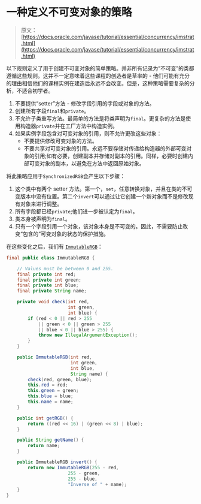 # 一种定义不可变对象的策略

> 原文： [https://docs.oracle.com/javase/tutorial/essential/concurrency/imstrat.html](https://docs.oracle.com/javase/tutorial/essential/concurrency/imstrat.html)

以下规则定义了用于创建不可变对象的简单策略。并非所有记录为“不可变”的类都遵循这些规则。这并不一定意味着这些课程的创造者是草率的 - 他们可能有充分的理由相信他们的课程实例在建造后永远不会改变。但是，这种策略需要复杂的分析，不适合初学者。

1.  不要提供“setter”方法 - 修改字段引用的字段或对象的方法。
2.  创建所有字段`final`和`private`。
3.  不允许子类重写方法。最简单的方法是将类声明为`final`。更复杂的方法是使用构造器`private`并在工厂方法中构造实例。
4.  如果实例字段包含对可变对象的引用，则不允许更改这些对象：
    *   不要提供修改可变对象的方法。
    *   不要共享对可变对象的引用。永远不要存储对传递给构造器的外部可变对象的引用;如有必要，创建副本并存储对副本的引用。同样，必要时创建内部可变对象的副本，以避免在方法中返回原始对象。

将此策略应用于`SynchronizedRGB`会产生以下步骤：

1.  这个类中有两个 setter 方法。第一个，`set`，任意转换对象，并且在类的不可变版本中没有位置。第二个`invert`可以通过让它创建一个新对象而不是修改现有对象来进行调整。
2.  所有字段都已经`private`;他们进一步被认定为`final`。
3.  类本身被声明为`final`。
4.  只有一个字段引用一个对象，该对象本身是不可变的。因此，不需要防止改变“包含的”可变对象的状态的保护措施。

在这些变化之后，我们有 [``ImmutableRGB``](examples/ImmutableRGB.java)：

```java
final public class ImmutableRGB {

    // Values must be between 0 and 255.
    final private int red;
    final private int green;
    final private int blue;
    final private String name;

    private void check(int red,
                       int green,
                       int blue) {
        if (red < 0 || red > 255
            || green < 0 || green > 255
            || blue < 0 || blue > 255) {
            throw new IllegalArgumentException();
        }
    }

    public ImmutableRGB(int red,
                        int green,
                        int blue,
                        String name) {
        check(red, green, blue);
        this.red = red;
        this.green = green;
        this.blue = blue;
        this.name = name;
    }

    public int getRGB() {
        return ((red << 16) | (green << 8) | blue);
    }

    public String getName() {
        return name;
    }

    public ImmutableRGB invert() {
        return new ImmutableRGB(255 - red,
                       255 - green,
                       255 - blue,
                       "Inverse of " + name);
    }
}

```